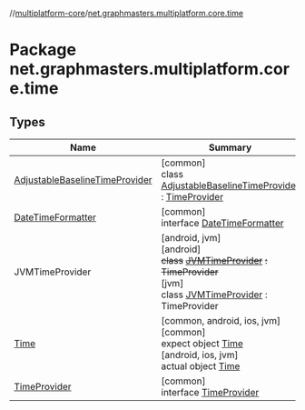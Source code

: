 //[multiplatform-core](../../index.md)/[net.graphmasters.multiplatform.core.time](index.md)

# Package net.graphmasters.multiplatform.core.time

## Types

| Name | Summary |
|---|---|
| [AdjustableBaselineTimeProvider](-adjustable-baseline-time-provider/index.md) | [common]<br>class [AdjustableBaselineTimeProvider](-adjustable-baseline-time-provider/index.md) : [TimeProvider](-time-provider/index.md) |
| [DateTimeFormatter](-date-time-formatter/index.md) | [common]<br>interface [DateTimeFormatter](-date-time-formatter/index.md) |
| JVMTimeProvider | [android, jvm]<br>[android]<br>~~class~~ [~~JVMTimeProvider~~]([android]-j-v-m-time-provider/index.md) ~~:~~ ~~TimeProvider~~<br>[jvm]<br>class [JVMTimeProvider]([jvm]-j-v-m-time-provider/index.md) : TimeProvider |
| [Time](-time/index.md) | [common, android, ios, jvm]<br>[common]<br>expect object [Time](-time/index.md)<br>[android, ios, jvm]<br>actual object [Time](-time/index.md) |
| [TimeProvider](-time-provider/index.md) | [common]<br>interface [TimeProvider](-time-provider/index.md) |
